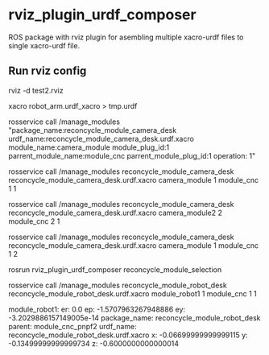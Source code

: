# rviz_plugin_urdf_composer
ROS package with rviz plugin for asembling multiple xacro-urdf files to single xacro-urdf file.

 ## Run rviz config
 
 rviz -d test2.rviz


xacro robot_arm.urdf_xacro > tmp.urdf


 rosservice call /manage_modules "package_name:reconcycle_module_camera_desk urdf_name:reconcycle_module_camera_desk.urdf.xacro module_name:camera_module module_plug_id:1 parrent_module_name:module_cnc parrent_module_plug_id:1 operation: 1"


 rosservice call /manage_modules reconcycle_module_camera_desk reconcycle_module_camera_desk.urdf.xacro camera_module 1 module_cnc 1 1

  rosservice call /manage_modules reconcycle_module_camera_desk reconcycle_module_camera_desk.urdf.xacro camera_module2 2 module_cnc 2 1

 rosservice call /manage_modules reconcycle_module_camera_desk reconcycle_module_camera_desk.urdf.xacro camera_module 1 module_cnc 1 2

 rosrun rviz_plugin_urdf_composer reconcycle_module_selection

rosservice call /manage_modules reconcycle_module_robot_desk reconcycle_module_robot_desk.urdf.xacro module_robot1 1 module_cnc 1 1


module_robot1:
    er: 0.0
    ep: -1.5707963267948886
    ey: -3.2029886157149005e-14
    package_name: reconcycle_module_robot_desk
    parent: module_cnc_pnpf2
    urdf_name: reconcycle_module_robot_desk.urdf.xacro
    x: -0.06699999999999115
    y: -0.13499999999999734
    z: -0.6000000000000014
